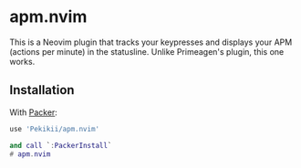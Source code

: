 # apm.nvim

This is a Neovim plugin that tracks your keypresses and displays your APM (actions per minute) in the statusline. Unlike Primeagen's plugin, this one works.

## Installation

With [Packer](https://github.com/wbthomason/packer.nvim):

```lua
use 'Pekikii/apm.nvim' 

and call `:PackerInstall`
# apm.nvim
